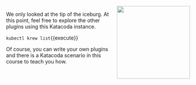 <img align="right" src="/javajon/courses/kubernetes-extensibility/kubectl-plugins/assets/iceburg.jpg" width="200">

We only looked at the tip of the iceburg. At this point, feel free to explore the other plugins using this Katacoda instance.

`kubectl krew list`{{execute}}

Of course, you can write your own plugins and there is a Katacoda scenario in this course to teach you how.
